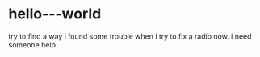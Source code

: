 # hello---world
try to find a way
i found some trouble when i try to fix a radio
now. i need someone help
